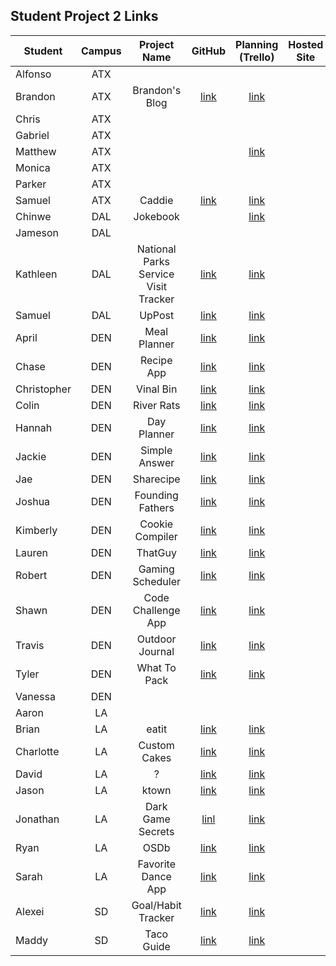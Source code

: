 ## Student Project 2 Links

| Student | Campus | Project Name | GitHub | Planning (Trello) | Hosted Site |
|---|:---:|:---:|:---:|:---:|:---:|
| Alfonso | ATX |  |  |  |  |
| Brandon | ATX | Brandon's Blog | [link](https://github.com/BSacco0674/brandonsBlogUnitTwo) | [link](https://trello.com/b/Vu8fogDq/brandons-blog) |  |
| Chris | ATX |  |  |  |  |
| Gabriel | ATX |  |  |  |  |
| Matthew | ATX |  |  | [link](https://trello.com/b/9T4xujUM/unit-2-project) |  |
| Monica | ATX |  |  |  |  |
| Parker | ATX |  |  |  |  |
| Samuel | ATX | Caddie | [link](https://github.com/samueltrahan/Caddie.) | [link](https://trello.com/b/DVxH1eaR/caddie) |  |
| Chinwe | DAL | Jokebook |  | [link](https://trello.com/b/ZYaefpRf/jokebookproject2) |  |
| Jameson | DAL |  |  |  |  |
| Kathleen | DAL | National Parks Service Visit Tracker | [link](https://github.com/kstick9210/nps-visits) | [link](https://trello.com/b/J6GvXYVN/project-2-nps-visits-tracker) |  |
| Samuel | DAL | UpPost | [link](https://github.com/salmon117/uppost) | [link](https://trello.com/b/7DLnOCSX/uppost) |  |
| April | DEN | Meal Planner |  [link](https://github.com/aprilkrgonzales/meal-planner) | [link](https://trello.com/b/qS7lSOo4/project-2) |  |
| Chase | DEN | Recipe App | [link](https://github.com/chasewri/per_se) | [link](https://trello.com/b/rq88HumJ/per-se) |  |
| Christopher | DEN | Vinal Bin | [link](https://github.com/Chris-Violante/Vinyl-Bin) | [link](https://trello.com/b/NxDxvpKt/project-2-vinyl-bin) |  |
| Colin | DEN | River Rats | [link](https://github.com/colin96man/River-Rats-app) | [link](https://trello.com/b/KLayUIBi/sei-project-2) |  |
| Hannah | DEN | Day Planner | [link](https://github.com/hannahbrantley/day-planner) | [link](https://trello.com/b/okcua3tL/day-planner-application) |  |
| Jackie | DEN | Simple Answer | [link](https://github.com/JackieZoloo/simple-answer) | [link](https://trello.com/b/3fQ3Yygp/simple-answer) |  |
| Jae | DEN | Sharecipe | [link](https://github.com/jsohnfile/sharecipe-app) | [link](https://trello.com/b/cQZP8oil/sharecipe-app) |  |
| Joshua | DEN | Founding Fathers | [link](https://github.com/jfernnn/FoundingFathers) | [link](https://trello.com/b/6vaVLPbT/project-2) |  |
| Kimberly | DEN | Cookie Compiler | [link](https://github.com/kimberlyalord/cookie-compiler-app) | [link](https://trello.com/b/ioUAzj3u/cookie-compiler-recipe-app) |  |
| Lauren | DEN | ThatGuy | [link](https://github.com/laurenmengert/ThatGuy) | [link](https://trello.com/b/fjAunqWW/thatguy) |  |
| Robert | DEN | Gaming Scheduler | [link](https://github.com/rperillo1/Gaming-Scheduler) | [link](https://trello.com/b/ow339QBY/crud-project) |  |
| Shawn | DEN | Code Challenge App | [link](https://github.com/sgluchacki/code-challenge-app) | [link](https://trello.com/b/uw6JlGMz/project-2) |  |
| Travis | DEN | Outdoor Journal | [link](https://github.com/TCashion/outdoor-journal) | [link](https://trello.com/b/BK0hkWaY/outdoor-journal) |  |
| Tyler | DEN | What To Pack | [link](https://github.com/tawlur/what-to-pack) | [link](https://trello.com/b/WAAnKMFQ/what-to-pack) |  |
| Vanessa | DEN |  |  |  |  |
| Aaron | LA |  |  |  |  |
| Brian | LA | eatit | [link](https://github.com/irritas/eatit) | [link](https://trello.com/b/Lf2bxC0W/eatit) |  |
| Charlotte | LA | Custom Cakes | [link](https://github.com/charlottepak/customcakes) | [link](https://trello.com/b/wOhz243y/welcome-to-trello) |  |
| David | LA | ? | [link](https://github.com/davesheinbein/full-stack-web-app) | [link](https://trello.com/b/Mq3Qp8RD) |  |
| Jason | LA | ktown | [link](https://github.com/jhur91/project2-ktown) | [link](https://trello.com/b/UkllQqVA/project-2-express-app) |  |
| Jonathan | LA | Dark Game Secrets | [linl](https://github.com/Thornathan/Dark-Game-Secrets) | [link](https://trello.com/b/gHvHMfhi/dark-game-secrets-project) |  |
| Ryan | LA | OSDb | [link](https://github.com/NaryxHaxns/OSDb-Project-2) | [link](https://trello.com/b/MG7yqalH/osdb-project-2) |  |
| Sarah | LA | Favorite Dance App | [link](https://github.com/slrosky/favorite-dance-app) | [link](https://trello.com/b/e1IPO4E0/sei-project-2-favorite-dance-app) |  |
| Alexei | SD | Goal/Habit Tracker | [link](https://github.com/audarbe/goalio) | [link](https://trello.com/b/cyVMfQ3m/goalio-goal-habit-tracker) |  |
| Maddy | SD | Taco Guide | [link](https://github.com/madeleinemarie/Taco-Inquirer) | [link](https://trello.com/b/KSeNKXCH/taco-guide) |  |

